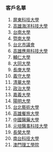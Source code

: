 ### 客戶名單
1.  [屏東科技大學]
1.  [高雄海洋科技大學]
1.  [台南大學]
1.  [暨南大學]
1.  [台北市議會]
1.  [高雄應用科技大學]
1.  [輔仁大學]
1.  [大同大學]
1.  [長庚大學]
1.  [義守大學]
1.  [清華大學]
1.  [政治大學]
1.  [嘉義大學]
1.  [陽明大學]
1.  [台北藝術大學]
1.  [高雄餐旅大學]
1.  [中國醫藥大學]
1.  [元培醫事科技大學]
1.  [長榮大學]
1.  [南台科技大學]
1.  [澳門理工學院]


[屏東科技大學]:http://rams.lib.npust.edu.tw/RAMS2013/
[高雄海洋科技大學]:http://aleph.lib.nkmu.edu.tw:8088/RAMS2013/
[台南大學]:http://recommend.nutn.edu.tw/RAMS2013/
[暨南大學]:http://aleph.lib.ncnu.edu.tw:8088/RAMS2013/
[台北市議會]:http://aleph18.tcc.gov.tw:8080/RAMS2011/
[高雄應用科技大學]:http://bookrecommend.lib.kuas.edu.tw
[輔仁大學]:http://recommend.lib.fju.edu.tw/RAMS2014/
[大同大學]:http://acq.lib.ttu.edu.tw/
[長庚大學]:http://recmd.lib.cgu.edu.tw/RAMS2013/
[義守大學]:http://recsys.isu.edu.tw/RAMS2013/
[清華大學]:https://unigolib.lib.nthu.edu.tw/RAMS2013/
[政治大學]:http://rams.lib.nccu.edu.tw/RAMS2013/
[嘉義大學]:https://libapp.ncyu.edu.tw/RAMS2013/
[陽明大學]:http://buybook.lib.ym.edu.tw/RAMS2014/
[台北藝術大學]:http://lib.tnua.edu.tw:8088/RAMS2011/
[高雄餐旅大學]:http://aleph.nkuht.edu.tw:8088/RAMS2013/
[中國醫藥大學]:http://acq.cmu.edu.tw/
[元培醫事科技大學]:http://rams.lib.ypu.edu.tw/RAMS2011/
[長榮大學]:http://suggest.lib.cjcu.edu.tw/RAMS2013/
[南台科技大學]:http://webpac.lib.stust.edu.tw:8088/RAMS2011/
[澳門理工學院]:http://suggest.library.ipm.edu.mo/RAMS2013/

